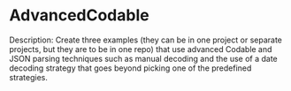 # AdvancedCodable

Description: Create three examples (they can be in one project or separate projects, but they are to be in one repo) that use advanced Codable and JSON parsing techniques such as manual decoding and the use of a date decoding strategy that goes beyond picking one of the predefined strategies.
